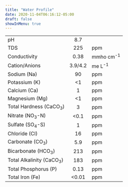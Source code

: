 ```yaml
---
title: "Water Profile"
date: 2020-11-04T06:16:12-05:00
draft: false
showInMenu: true
---
```


|                                     |         |                      |
| ----------------------------------- | :-----: | -------------------- |
| pH                                  | 8.7     |                      |
| TDS                                 | 225     | ppm                  |
| Conductivity                        | 0.38    | mmho cm<sup>-1</sup> |
| Cation/Anions                       | 3.9/4.2 | me L<sup>-1</sup>    |
| Sodium (Na)                         | 90      | ppm                  |
| Potassium (K)                       | <1      | ppm                  |
| Calcium (Ca)                        | 1       | ppm                  |
| Magnesium (Mg)                      | <1      | ppm                  |
| Total Hardness (CaCO<sub>3</sub>)   | 3       | ppm                  |
| Nitrate (NO<sub>3</sub>-N)          | <0.1    | ppm                  |
| Sulfate (SO<sub>4</sub>-S)          | 1       | ppm                  |
| Chloride (Cl)                       | 16      | ppm                  |
| Carbonate (CO<sub>3</sub>)          | 5.9     | ppm                  |
| Bicarbonate (HCO<sub>3</sub>)       | 213     | ppm                  |
| Total Alkalinity (CaCO<sub>3</sub>) | 183     | ppm                  |
| Total Phosphorus (P)                | 0.13    | ppm                  |
| Total Iron (Fe)                     | <0.01   | ppm                  |